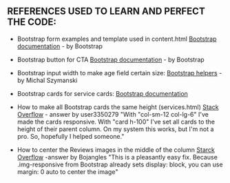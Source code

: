 ## REFERENCES USED TO LEARN AND PERFECT THE CODE: 

- Bootstrap form examples and template used in content.html
[Bootstrap documentation](https://getbootstrap.com/docs/4.0/components/forms/) - by Bootstrap

- Bootstrap button for CTA 
[Bootstrap documentation](https://getbootstrap.com/docs/4.0/components/buttons/) - by Bootstrap

- Bootstrap input width to make age field certain size:
[Bootstrap helpers](https://mdbootstrap.com/snippets/jquery/ascensus/143796) - by Michal Szymanski

- Bootstrap cards for service cards:
[Bootstrap documentation](https://getbootstrap.com/docs/4.0/components/card/)

- How to make all Bootstrap cards the same height (services.html)
[Stack Overflow](https://stackoverflow.com/questions/35868756/how-to-make-bootstrap-4-cards-the-same-height-in-card-columns#:~:text=You%20can%20apply%20the%20class,which%20stands%20for%20height%20100%25.&text=UPDATE%3A%20In%20Bootstrap%204%2C%20flexbox,will%20fill%20to%20full%20height.) - answer by user3350279 
"With "col-sm-12 col-lg-6" I've made the cards responsive. With "card h-100" I've set all cards to the height of their parent column. On my system this works, but I'm not a pro. So, hopefully I helped someone."

- How to center the Reviews images in the middle of the column
[Starck Overflow](https://stackoverflow.com/questions/18462808/responsive-image-align-center-bootstrap-3) -answer by Bojangles
"This is a pleasantly easy fix. Because .img-responsive from Bootstrap already sets display: block, you can use margin: 0 auto to center the image"